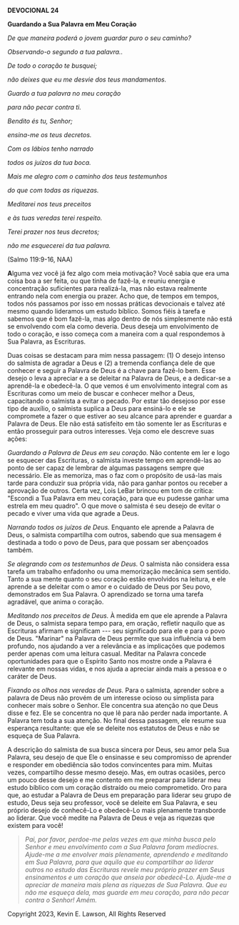 **DEVOCIONAL 24**

**Guardando a Sua Palavra em Meu Coração**

*De que maneira poderá o jovem guardar puro o seu caminho?*

*Observando-o segundo a tua palavra..*

*De todo o coração te busquei;*

*não deixes que eu me desvie dos teus mandamentos.*

*Guardo a tua palavra no meu coração*

*para não pecar contra ti.*

*Bendito és tu, Senhor;*

*ensina-me os teus decretos.*

*Com os lábios tenho narrado*

*todos os juízos da tua boca.*

*Mais me alegro com o caminho dos teus testemunhos*

*do que com todas as riquezas.*

*Meditarei nos teus preceitos*

*e às tuas veredas terei respeito.*

*Terei prazer nos teus decretos;*

*não me esquecerei da tua palavra.*

(Salmo 119:9-16, NAA)

**A**lguma vez você já fez algo com meia motivação? Você sabia que era
uma coisa boa a ser feita, ou que tinha de fazê-la, e reuniu energia e
concentração suficientes para realizá-la, mas não estava realmente
entrando nela com energia ou prazer. Acho que, de tempos em tempos,
todos nós passamos por isso em nossas práticas devocionais e talvez até
mesmo quando lideramos um estudo bíblico. Somos fiéis à tarefa e sabemos
que é bom fazê-la, mas algo dentro de nós simplesmente não está se
envolvendo com ela como deveria. Deus deseja um envolvimento de todo o
coração, e isso começa com a maneira com a qual respondemos à Sua
Palavra, as Escrituras.

Duas coisas se destacam para mim nessa passagem: (1) O desejo intenso do
salmista de agradar a Deus e (2) a tremenda confiança dele de que
conhecer e seguir a Palavra de Deus é a chave para fazê-lo bem. Esse
desejo o leva a apreciar e a se deleitar na Palavra de Deus, e a
dedicar-se a aprendê-la e obedecê-la. O que vemos é um envolvimento
integral com as Escrituras como um meio de buscar e conhecer melhor a
Deus, capacitando o salmista a evitar o pecado. Por estar tão desejoso
por esse tipo de auxílio, o salmista suplica a Deus para ensiná-lo e ele
se compromete a fazer o que estiver ao seu alcance para aprender e
guardar a Palavra de Deus. Ele não está satisfeito em tão somente ler as
Escrituras e então prosseguir para outros interesses. Veja como ele
descreve suas ações:

*Guardando a Palavra de Deus em seu coração.* Não contente em ler e logo
se esquecer das Escrituras, o salmista investe tempo em aprendê-las ao
ponto de ser capaz de lembrar de algumas passagens sempre que
necessário. Ele as memoriza, mas o faz com o propósito de usá-las mais
tarde para conduzir sua própria vida, não para ganhar pontos ou receber
a aprovação de outros. Certa vez, Lois LeBar brincou em tom de crítica:
"Escondi a Tua Palavra em meu coração, para que eu pudesse ganhar uma
estrela em meu quadro". O que move o salmista é seu desejo de evitar o
pecado e viver uma vida que agrade a Deus.

*Narrando todos os juízos de Deus.* Enquanto ele aprende a Palavra de
Deus, o salmista compartilha com outros, sabendo que sua mensagem é
destinada a todo o povo de Deus, para que possam ser abençoados também.

*Se alegrando com os testemunhos de Deus.* O salmista não considera essa
tarefa um trabalho enfadonho ou uma memorização mecânica sem sentido.
Tanto a sua mente quanto o seu coração estão envolvidos na leitura, e
ele aprende a se deleitar com o amor e o cuidado de Deus por Seu povo,
demonstrados em Sua Palavra. O aprendizado se torna uma tarefa
agradável, que anima o coração.

*Meditando nos preceitos de Deus.* À medida em que ele aprende a Palavra
de Deus, o salmista separa tempo para, em oração, refletir naquilo que
as Escrituras afirmam e significam --- seu significado para ele e para o
povo de Deus. "Marinar" na Palavra de Deus permite que sua influência vá
bem profundo, nos ajudando a ver a relevância e as implicações que
podemos perder apenas com uma leitura casual. Meditar na Palavra concede
oportunidades para que o Espírito Santo nos mostre onde a Palavra é
relevante em nossas vidas, e nos ajuda a apreciar ainda mais a pessoa e
o caráter de Deus.

*Fixando os olhos nas veredas de Deus.* Para o salmista, aprender sobre
a palavra de Deus não provém de um interesse ocioso ou simplista para
conhecer mais sobre o Senhor. Ele concentra sua atenção no que Deus
disse e fez. Ele se concentra no que lê para não perder nada importante.
A Palavra tem toda a sua atenção. No final dessa passagem, ele resume
sua esperança resultante: que ele se deleite nos estatutos de Deus e não
se esqueça de Sua Palavra.

A descrição do salmista de sua busca sincera por Deus, seu amor pela Sua
Palavra, seu desejo de que Ele o ensinasse e seu compromisso de aprender
e responder em obediência são todos convincentes para mim. Muitas vezes,
compartilho desse mesmo desejo. Mas, em outras ocasiões, perco um pouco
desse desejo e me contento em me preparar para liderar meu estudo
bíblico com um coração distraído ou meio comprometido. Oro para que, ao
estudar a Palavra de Deus em preparação para liderar seu grupo de
estudo, Deus seja seu professor, você se deleite em Sua Palavra, e seu
próprio desejo de conhecê-Lo e obedecê-Lo mais plenamente transborde ao
liderar. Que você medite na Palavra de Deus e veja as riquezas que
existem para você!

> *Pai, por favor, perdoe-me pelas vezes em que minha busca pelo Senhor
> e meu envolvimento com a Sua Palavra foram medíocres. Ajude-me a me
> envolver mais plenamente, aprendendo e meditando em Sua Palavra, para
> que aquilo que eu compartilhar ao liderar outros no estudo das
> Escrituras revele meu próprio prazer em Seus ensinamentos e um coração
> que anseia por obedecê-Lo. Ajude-me a apreciar de maneira mais plena
> as riquezas de Sua Palavra. Que eu não me esqueça dela, mas guarde em
> meu coração, para não pecar contra o Senhor! Amém.*

Copyright 2023, Kevin E. Lawson, All Rights Reserved
